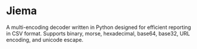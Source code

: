 # Jiema
A multi-encoding decoder written in Python designed for efficient reporting in CSV format. Supports binary, morse, hexadecimal, base64, base32, URL encoding, and unicode escape.
